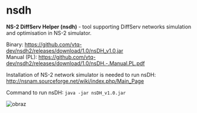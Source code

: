 # nsdh
<b>NS-2 DiffServ Helper (nsdh)</b> - tool supporting DiffServ networks simulation and optimisation in NS-2 simulator.


Binary: https://github.com/vtq-dev/nsdh2/releases/download/1.0/nsDH_v1.0.jar <br>
Manual (PL): https://github.com/vtq-dev/nsdh2/releases/download/1.0/nsDH.-.Manual.PL.pdf

Installation of NS-2 network simulator is needed to run nsDH: http://nsnam.sourceforge.net/wiki/index.php/Main_Page

Command to run nsDH: <code>java -jar nsDH_v1.0.jar</code>

![obraz](https://user-images.githubusercontent.com/11978509/58466557-262bc600-813a-11e9-8028-09a41b3d57ec.png)
